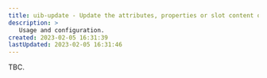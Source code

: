 ```yaml
---
title: uib-update - Update the attributes, properties or slot content of an existing element
description: >
   Usage and configuration.
created: 2023-02-05 16:31:39
lastUpdated: 2023-02-05 16:31:46
---
```


TBC.
